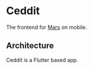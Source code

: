# Ceddit
The frontend for [Mars](https://github.com/luksan47/mars) on mobile.
## Architecture
Ceddit is a Flutter based app.
